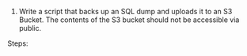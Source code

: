 1. Write a script that backs up an SQL dump and uploads it to an S3 Bucket. The contents of the S3 bucket should not be accessible via public.

Steps:

